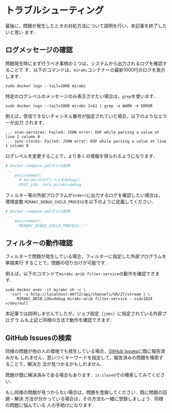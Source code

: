 # トラブルシューティング

最後に，問題が発生したときの対処方法について説明を行い，本記事を終了したいと思い
ます．

## ログメッセージの確認

問題発生時にまず行うべき事柄の１つは，システムから出力されるログを確認することで
す．以下のコマンドは，`mirakc`コンテナーの最新1000行のログを表示します．

```shell
sudo docker logs --tail=1000 mirakc
```

特定のログレベルのメッセージのみ表示させたい場合は，`grep`を使います．

```shell
sudo docker logs --tail=1000 mirakc 2>&1 | grep -e WARN -e ERROR
```

例えば，受信できないチャンネル番号が指定されていた場合，以下のようなエラーが出力
されます．

```console
... scan-services: Failed: JSON error: EOF while parsing a value at line 1 column 0
... sync-clocks: Failed: JSON error: EOF while parsing a value at line 1 column 0
```

ログレベルを変更することで，より多くの情報を得られるようになります．

```yaml
# docker-compose.ymlからの抜粋
...
    environment:
      # mirakcのログレベルをdebugに
      RUST_LOG: info,mirakc=debug
```

フィルター等の外部プログラムが`stderr`に出力するログを確認したい場合は，環境変数
`MIRAKC_DEBUG_CHILD_PROCESS`を以下のように定義してください．


```yaml
# docker-compose.ymlからの抜粋
...
    environment:
      MIRAKC_DEBUG_CHILD_PROCESS: ''
```

## フィルターの動作確認

フィルターで問題が発生している場合，フィルターに指定した外部プログラムを単独実行
することで，問題の切り分けが可能です．

例えば，以下のコマンドで`mirakc-arib filter-service`の動作を確認できます．

```shell
sudo docker exec -it mirakc sh -c \
  'curl -s http://localhost:40772/api/channels/GR/27/stream | \
     MIRAKC_ARIB_LOG=debug mirakc-arib filter-service --sid=1024 >/dev/null'
```

本記事では説明しませんでしたが，ジョブ設定（`jobs`）に指定されている外部プログラ
ムも上記と同様の方法で動作を確認できます．

## GitHub Issuesの検索

同様の問題が他の人の環境でも発生している場合，[GitHub Issues]に既に報告済みかも
しれません．思いつくキーワードを指定して，報告済みの問題を検索することで，解決方
法が見つかるかもしれません．

問題が既に解決済みである場合もあります．`is:closed`での検索してみてください．

もし同様の問題が見つからない場合は，問題を登録してください．既に問題の回避・解決
方法が分かっている場合は，その方法も一緒に登録しましょう．同様の問題に悩んでいる
人の手助けになります．

[GitHub Issues]: https://github.com/masnagam/mirakc/issues
